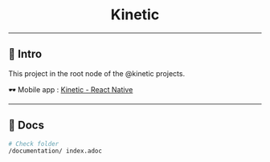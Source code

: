 <div align="center">
  <h1>Kinetic</h1>
</div>

---

## 👋 Intro

This project in the root node of the @kinetic projects.

🕶️ Mobile app : [Kinetic - React Native](./frontend/README.md)

---
## 📖 Docs

```bash
# Check folder
/documentation/ index.adoc
```


